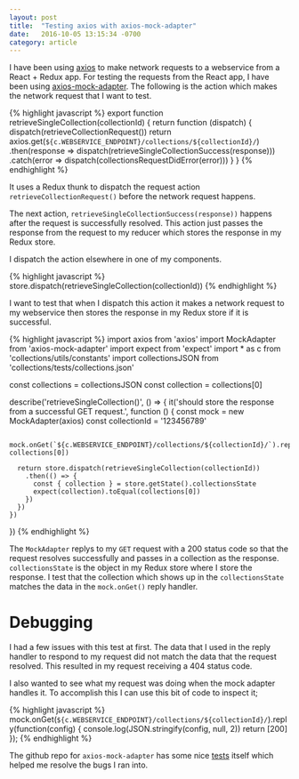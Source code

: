 ```yaml
---
layout: post
title:  "Testing axios with axios-mock-adapter"
date:   2016-10-05 13:15:34 -0700
category: article
---
```


I have been using [axios](https://www.npmjs.com/package/axios) to make network requests to a webservice from a React + Redux app. For testing the requests from the React app, I have been using [axios-mock-adapter](https://www.npmjs.com/package/axios-mock-adapter). The following is the action which makes the network request that I want to test.

<!-- more -->
<span id="resume"></span>

{% highlight javascript %}
  export function retrieveSingleCollection(collectionId) {
    return function (dispatch) {
      dispatch(retrieveCollectionRequest())
      return axios.get(`${c.WEBSERVICE_ENDPOINT}/collections/${collectionId}/`)
        .then(response => dispatch(retrieveSingleCollectionSuccess(response)))
        .catch(error => dispatch(collectionsRequestDidError(error)))
    }
  }
{% endhighlight %}

It uses a Redux thunk to dispatch the request action `retrieveCollectionRequest()` before the network request happens.

The next action, `retrieveSingleCollectionSuccess(response))` happens after the request is successfully resolved. This action just passes the response from the request to my reducer which stores the response in my Redux store.

I dispatch the action elsewhere in one of my components.

{% highlight javascript %}
  store.dispatch(retrieveSingleCollection(collectionId))
{% endhighlight %}

I want to test that when I dispatch this action it makes a network request to my webservice then stores the response in my Redux store if it is successful.

{% highlight javascript %}
  import axios from 'axios'
  import MockAdapter from 'axios-mock-adapter'
  import expect from 'expect'
  import * as c from 'collections/utils/constants'
  import collectionsJSON from 'collections/tests/collections.json'

  const collections = collectionsJSON
  const collection = collections[0]

  describe('retrieveSingleCollection()', () => {
    it('should store the response from a successful GET request.', function () {
      const mock = new MockAdapter(axios)
      const collectionId = '123456789'

      mock.onGet(`${c.WEBSERVICE_ENDPOINT}/collections/${collectionId}/`).reply(200, collections[0])

      return store.dispatch(retrieveSingleCollection(collectionId))
        .then(() => {
          const { collection } = store.getState().collectionsState
          expect(collection).toEqual(collections[0])
        })
      })
    })
  })
{% endhighlight %}

The `MockAdapter` replys to my `GET` request with a 200 status code so that the request resolves successfully and passes in a collection as the response. `collectionsState` is the object in my Redux store where I store the response. I test that the collection which shows up in the `collectionsState` matches the data in the `mock.onGet()` reply handler. 

# Debugging

I had a few issues with this test at first. The data that I used in the reply handler to respond to my request did not match the data that the request resolved. This resulted in my request receiving a 404 status code.

I also wanted to see what my request was doing when the mock adapter handles it. To accomplish this I can use this bit of code to inspect it;

{% highlight javascript %}
  mock.onGet(`${c.WEBSERVICE_ENDPOINT}/collections/${collectionId}/`).reply(function(config) {
    console.log(JSON.stringify(config, null, 2))
    return [200]
  });
{% endhighlight %}

The github repo for `axios-mock-adapter` has some nice [tests](https://github.com/ctimmerm/axios-mock-adapter/tree/master/test) itself which helped me resolve the bugs I ran into.


